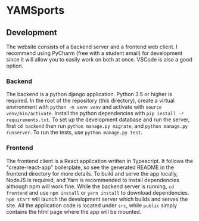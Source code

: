 # YAMSports

## Development

The website consists of a backend server and a frontend web client. I recommend using PyCharm
(free with a student email) for development since it will allow you to easily work on both at once. VSCode
is also a good option.

### Backend

The backend is a python django application. Python 3.5 or higher is required. In the root of the repository (this directory), create a virtual
environment with `python -m venv venv` and activate with `source venv/bin/activate`. Install the python
dependencies with `pip install -r requirements.txt`. To set up the development database and run the server, first
`cd backend` then run `python manage.py migrate`, and `python manage.py runserver`. To run the tests, use
`python manage.py test`.

### Frontend

The frontend client is a React application written in Typescript. It follows the "create-react-app" boilerplate,
so see the generated README in the frontend directory for more details. To build and serve the app locally, NodeJS is
required, and Yarn is recommended to install dependencies although npm will work fine. While the backend server
is running, `cd frontend` and use `npm install` or `yarn install` to download dependencies. `npm start` will launch
the development server which builds and serves the site. All the application code is located under `src`,
while `public` simply contains the html page where the app will be mounted.